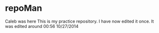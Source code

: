 repoMan
=======
Caleb was here
This is my practice repository.
I have now edited it once.
It was edited around 00:56 10/27/2014


